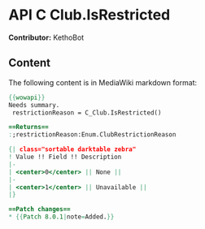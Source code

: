 # API C Club.IsRestricted

**Contributor:** KethoBot

## Content

The following content is in MediaWiki markdown format:

```mediawiki
{{wowapi}}
Needs summary.
 restrictionReason = C_Club.IsRestricted()

==Returns==
:;restrictionReason:Enum.ClubRestrictionReason

{| class="sortable darktable zebra"
! Value !! Field !! Description
|-
| <center>0</center> || None ||
|-
| <center>1</center> || Unavailable ||
|}

==Patch changes==
* {{Patch 8.0.1|note=Added.}}
```